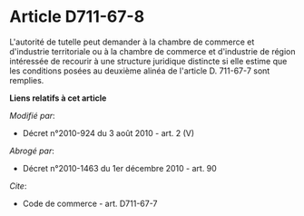 # Article D711-67-8

L'autorité de tutelle peut demander à la chambre de commerce et d'industrie territoriale ou à la chambre de commerce et
d'industrie de région intéressée de recourir à une structure juridique distincte si elle estime que les conditions posées au
deuxième alinéa de l'article D. 711-67-7 sont remplies.

**Liens relatifs à cet article**

_Modifié par_:

  - Décret n°2010-924 du 3 août 2010 - art. 2 (V)

_Abrogé par_:

  - Décret n°2010-1463 du 1er décembre 2010 - art. 90

_Cite_:

  - Code de commerce - art. D711-67-7

